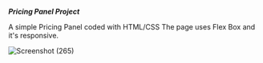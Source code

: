 ***Pricing Panel Project***

A simple Pricing Panel coded with HTML/CSS
The page uses Flex Box and it's responsive.

![Screenshot (265)](https://user-images.githubusercontent.com/56148118/132059500-953aa038-537e-4b53-a42c-ee87ba9b125f.png)

